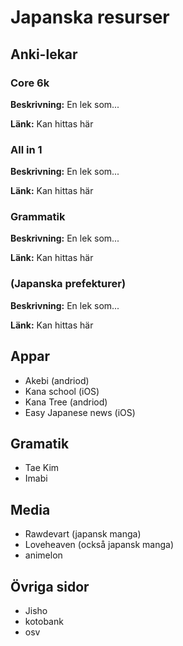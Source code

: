 # Japanska resurser

## Anki-lekar 

### Core 6k

**Beskrivning:** En lek som...

**Länk:** Kan hittas här 

### All in 1

**Beskrivning:** En lek som...

**Länk:** Kan hittas här 

### Grammatik

**Beskrivning:** En lek som...

**Länk:** Kan hittas här 

### (Japanska prefekturer)

**Beskrivning:** En lek som...

**Länk:** Kan hittas här 

## Appar

* Akebi (andriod) 
* Kana school (iOS)
* Kana Tree (andriod)
* Easy Japanese news (iOS)

## Gramatik

* Tae Kim 
* Imabi

## Media

* Rawdevart (japansk manga)
* Loveheaven (också japansk manga)
* animelon 

## Övriga sidor

* Jisho
* kotobank
* osv
